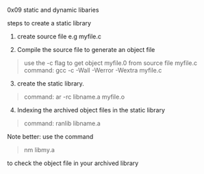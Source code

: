 0x09 static and dynamic libaries

steps to create a static library

1. create source file e.g myfile.c

2. Compile the source file to generate an object file
> use the -c flag to get object myfile.0 from source file myfile.c
> command: gcc -c -Wall -Werror -Wextra myfile.c

3. create the static library.
> command: ar -rc libname.a myfile.o

4. Indexing the archived object files in the static library
>command:  ranlib libname.a

Note better: use the command

> nm libmy.a

to check the object file in your archived library
